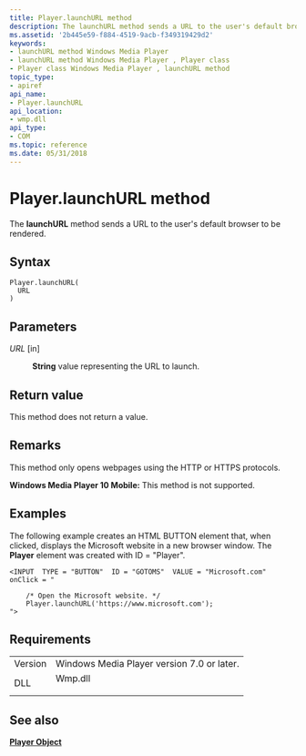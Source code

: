 ```yaml
---
title: Player.launchURL method
description: The launchURL method sends a URL to the user's default browser to be rendered. | Player.launchURL method
ms.assetid: '2b445e59-f884-4519-9acb-f349319429d2'
keywords:
- launchURL method Windows Media Player
- launchURL method Windows Media Player , Player class
- Player class Windows Media Player , launchURL method
topic_type:
- apiref
api_name:
- Player.launchURL
api_location:
- wmp.dll
api_type:
- COM
ms.topic: reference
ms.date: 05/31/2018
---
```


# Player.launchURL method

The **launchURL** method sends a URL to the user's default browser to be rendered.

## Syntax


```JScript
Player.launchURL(
  URL
)
```



## Parameters

<dl> <dt>

*URL* \[in\]
</dt> <dd>

**String** value representing the URL to launch.

</dd> </dl>

## Return value

This method does not return a value.

## Remarks

This method only opens webpages using the HTTP or HTTPS protocols.

**Windows Media Player 10 Mobile:** This method is not supported.

## Examples

The following example creates an HTML BUTTON element that, when clicked, displays the Microsoft website in a new browser window. The **Player** element was created with ID = "Player".


```JScript
<INPUT  TYPE = "BUTTON"  ID = "GOTOMS"  VALUE = "Microsoft.com"  onClick = "

    /* Open the Microsoft website. */
    Player.launchURL('https://www.microsoft.com');
">

```



## Requirements



|                    |                                                                                    |
|--------------------|------------------------------------------------------------------------------------|
| Version<br/> | Windows Media Player version 7.0 or later.<br/>                              |
| DLL<br/>     | <dl> <dt>Wmp.dll</dt> </dl> |



## See also

<dl> <dt>

[**Player Object**](player-object.md)
</dt> </dl>

 

 





